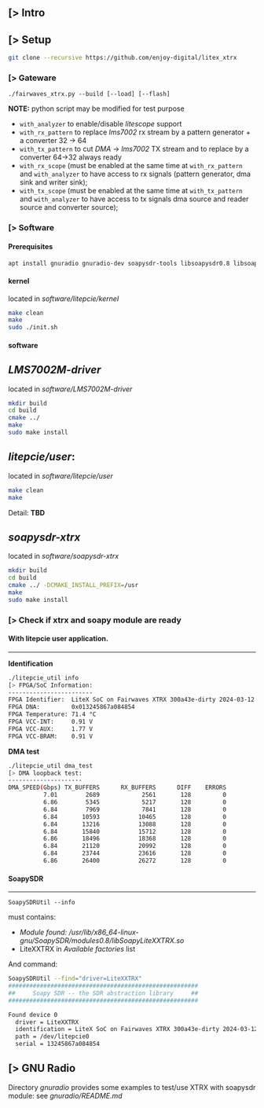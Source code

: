 [> Intro
--------

[> Setup
--------

```bash
git clone --recursive https://github.com/enjoy-digital/litex_xtrx
```

### [> Gateware

```
./fairwaves_xtrx.py --build [--load] [--flash]
```

**NOTE:** python script may be modified for test purpose
- `with_analyzer` to enable/disable *litescope* support
- `with_rx_pattern` to replace *lms7002* rx stream by a pattern generator + a converter 32 -> 64
- `with_tx_pattern` to cut *DMA* -> *lms7002* TX stream and to replace by a converter 64->32 always ready
- `with_rx_scope` (must be enabled at the same time at `with_rx_pattern` and `with_analyzer` to have access to rx signals (pattern generator, dma sink and writer sink);
- `with_tx_scope` (must be enabled at the same time at `with_tx_pattern` and `with_analyzer` to have access to tx signals dma source and reader source and converter source);

### [> Software

#### Prerequisites

```bash
apt install gnuradio gnuradio-dev soapysdr-tools libsoapysdr0.8 libsoapysdr-dev libgnuradio-soapy3.10.1
```

#### kernel

located in *software/litepcie/kernel*

```bash
make clean
make
sudo ./init.sh
```

#### software

*LMS7002M-driver*
-----------------

located in *software/LMS7002M-driver*

```bash
mkdir build
cd build
cmake ../
make
sudo make install
```

*litepcie/user*:
------------------------

located in *software/litepcie/user*

```bash
make clean
make
```

Detail: **TBD**

*soapysdr-xtrx*
---------------

located in *software/soapysdr-xtrx*

```bash
mkdir build
cd build
cmake ../ -DCMAKE_INSTALL_PREFIX=/usr
make
sudo make install
```

### [> Check if xtrx and soapy module are ready


#### With litepcie user application.
------------------------------------

**Identification**

```bash
./litepcie_util info
[> FPGA/SoC Information:
------------------------
FPGA Identifier:  LiteX SoC on Fairwaves XTRX 300a43e-dirty 2024-03-12 11:15:36.
FPGA DNA:         0x013245867a084854
FPGA Temperature: 71.4 °C
FPGA VCC-INT:     0.91 V
FPGA VCC-AUX:     1.77 V
FPGA VCC-BRAM:    0.91 V
```

**DMA test**

```bash
./litepcie_util dma_test
[> DMA loopback test:
---------------------
DMA_SPEED(Gbps) TX_BUFFERS      RX_BUFFERS      DIFF    ERRORS
          7.01        2689            2561       128         0
          6.86        5345            5217       128         0
          6.84        7969            7841       128         0
          6.84       10593           10465       128         0
          6.84       13216           13088       128         0
          6.84       15840           15712       128         0
          6.86       18496           18368       128         0
          6.84       21120           20992       128         0
          6.84       23744           23616       128         0
          6.86       26400           26272       128         0
```

#### SoapySDR
-------------

`SoapySDRUtil --info`

must contains:
- *Module found: /usr/lib/x86_64-linux-gnu/SoapySDR/modules0.8/libSoapyLiteXXTRX.so*
- LiteXXTRX in *Available factories* list

And command:
```bash
SoapySDRUtil --find="driver=LiteXXTRX"
######################################################
##     Soapy SDR -- the SDR abstraction library     ##
######################################################

Found device 0
  driver = LiteXXTRX
  identification = LiteX SoC on Fairwaves XTRX 300a43e-dirty 2024-03-12 09:19:59
  path = /dev/litepcie0
  serial = 13245867a084854
```

[> GNU Radio
------------

Directory *gnuradio* provides some examples to test/use XTRX with soapysdr module: see *gnuradio/README.md*
